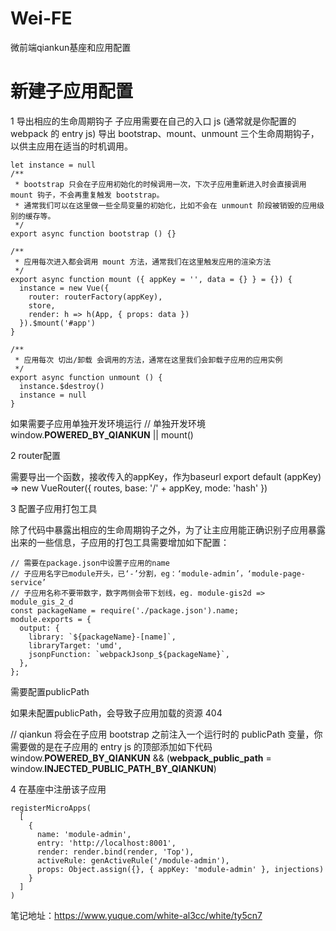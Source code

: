 # Wei-FE
微前端qiankun基座和应用配置

# 新建子应用配置

1 导出相应的生命周期钩子
子应用需要在自己的入口 js (通常就是你配置的 webpack 的 entry js) 导出 bootstrap、mount、unmount 三个生命周期钩子，以供主应用在适当的时机调用。
```
let instance = null
/**
 * bootstrap 只会在子应用初始化的时候调用一次，下次子应用重新进入时会直接调用 mount 钩子，不会再重复触发 bootstrap。
 * 通常我们可以在这里做一些全局变量的初始化，比如不会在 unmount 阶段被销毁的应用级别的缓存等。
 */
export async function bootstrap () {}

/**
 * 应用每次进入都会调用 mount 方法，通常我们在这里触发应用的渲染方法
 */
export async function mount ({ appKey = '', data = {} } = {}) {
  instance = new Vue({
    router: routerFactory(appKey),
    store,
    render: h => h(App, { props: data })
  }).$mount('#app')
}

/**
 * 应用每次 切出/卸载 会调用的方法，通常在这里我们会卸载子应用的应用实例
 */
export async function unmount () {
  instance.$destroy()
  instance = null
}
```

如果需要子应用单独开发环境运行
// 单独开发环境
window.__POWERED_BY_QIANKUN__ || mount()

2 router配置

需要导出一个函数，接收传入的appKey，作为baseurl
export default (appKey) => new VueRouter({ routes, base: '/' + appKey, mode: 'hash' })


3 配置子应用打包工具

除了代码中暴露出相应的生命周期钩子之外，为了让主应用能正确识别子应用暴露出来的一些信息，子应用的打包工具需要增加如下配置：

```
// 需要在package.json中设置子应用的name
// 子应用名字已module开头，已‘-’分割，eg：‘module-admin’，‘module-page-service’
// 子应用名称不要带数字，数字两侧会带下划线，eg. module-gis2d => module_gis_2_d
const packageName = require('./package.json').name;
module.exports = {
  output: {
    library: `${packageName}-[name]`,
    libraryTarget: 'umd',
    jsonpFunction: `webpackJsonp_${packageName}`,
  },
};
```

需要配置publicPath


如果未配置publicPath，会导致子应用加载的资源 404

// qiankun 将会在子应用 bootstrap 之前注入一个运行时的 publicPath 变量，你需要做的是在子应用的 entry js 的顶部添加如下代码
window.__POWERED_BY_QIANKUN__ && (__webpack_public_path__ = window.__INJECTED_PUBLIC_PATH_BY_QIANKUN__)

4 在基座中注册该子应用
```
registerMicroApps(
  [
    {
      name: 'module-admin',
      entry: 'http://localhost:8001',
      render: render.bind(render, 'Top'),
      activeRule: genActiveRule('/module-admin'),
      props: Object.assign({}, { appKey: 'module-admin' }, injections)
    }
  ]
)
```

笔记地址：https://www.yuque.com/white-al3cc/white/ty5cn7

